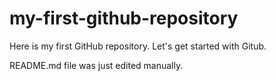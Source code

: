# my-first-github-repository
Here is my first GitHub repository. Let's get started with Gitub.

README.md file was just edited manually.
